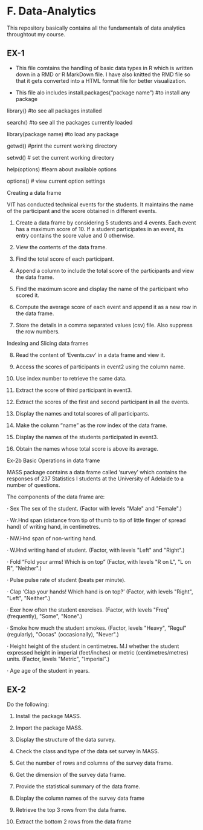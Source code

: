 # F. Data-Analytics

This repository basically contains all the fundamentals of data analytics throughtout my course.

## EX-1

- This file comtains the handling of basic data types in R which is written down in a RMD or R MarkDown file. I have also knitted the RMD file so that it gets converted into a HTML format file for better visualization.

- This file alo includes install.packages(“package name”) #to install any package

library() #to see all packages installed

search() #to see all the packages currently loaded

library(package name) #to load any package

getwd() #print the current working directory

setwd() # set the current working directory

help(options) #learn about available options

options() # view current option settings


Creating a data frame

VIT has conducted technical events for the students. It maintains the name of the participant and the score obtained in different events.

1. Create a data frame by considering 5 students and 4 events. Each event has a maximum score of 10. If a student participates in an event, its entry contains the score value and 0 otherwise.

2. View the contents of the data frame.

3. Find the total score of each participant.

4. Append a column to include the total score of the participants and view the data frame.

5. Find the maximum score and display the name of the participant who scored it.

6. Compute the average score of each event and append it as a new row in the data frame.

7. Store the details in a comma separated values (csv) file. Also suppress the row numbers.

Indexing and Slicing data frames

8. Read the content of ‘Events.csv’ in a data frame and view it.

9. Access the scores of participants in event2 using the column name.

10. Use index number to retrieve the same data.

11. Extract the score of third participant in event3.

12. Extract the scores of the first and second participant in all the events.

13. Display the names and total scores of all participants.

14. Make the column “name” as the row index of the data frame.

15. Display the names of the students participated in event3.

16. Obtain the names whose total score is above its average.

Ex-2b Basic Operations in data frame

MASS package contains a data frame called ‘survey’ which contains the responses of 237 Statistics I students at the University of Adelaide to a number of questions.

The components of the data frame are:

· Sex The sex of the student. (Factor with levels "Male" and "Female".)

· Wr.Hnd span (distance from tip of thumb to tip of little finger of spread hand) of writing hand, in centimetres.

· NW.Hnd span of non-writing hand.

· W.Hnd writing hand of student. (Factor, with levels "Left" and "Right".)

· Fold “Fold your arms! Which is on top” (Factor, with levels "R on L", "L on R", "Neither".)

· Pulse pulse rate of student (beats per minute).

· Clap ‘Clap your hands! Which hand is on top?’ (Factor, with levels "Right", "Left", "Neither".)

· Exer how often the student exercises. (Factor, with levels "Freq" (frequently), "Some", "None".)

· Smoke how much the student smokes. (Factor, levels "Heavy", "Regul" (regularly), "Occas" (occasionally), "Never".)

· Height height of the student in centimetres. M.I whether the student expressed height in imperial (feet/inches) or metric (centimetres/metres) units. (Factor, levels "Metric", "Imperial".)

· Age age of the student in years.

 ## EX-2
 
Do the following:

1. Install the package MASS.

2. Import the package MASS.

3. Display the structure of the data survey.

4. Check the class and type of the data set survey in MASS.

5. Get the number of rows and columns of the survey data frame.

6. Get the dimension of the survey data frame.

7. Provide the statistical summary of the data frame.

8. Display the column names of the survey data frame

9. Retrieve the top 3 rows from the data frame.

10. Extract the bottom 2 rows from the data frame
